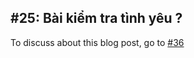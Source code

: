 ## #25: Bài kiểm tra tình yêu ? 

To discuss about this blog post, go to [#36](https://github.com/ngxson/blog-comments/issues/36)

<!-- {"issue":36} -->